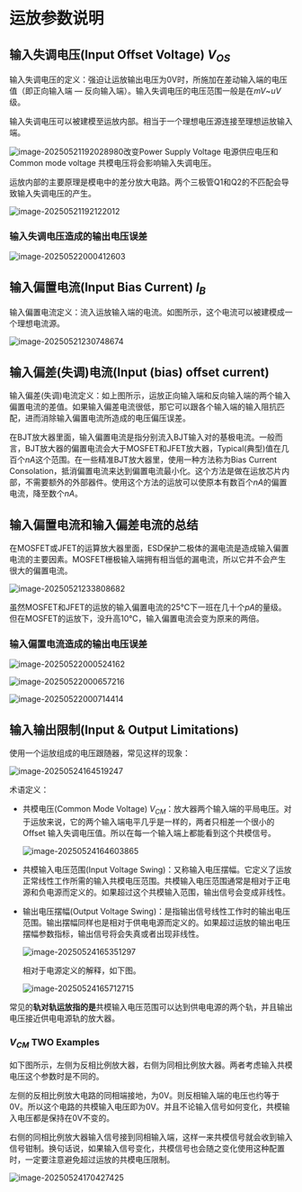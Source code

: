 # 运放参数说明

## 输入失调电压(Input Offset Voltage) $V_{OS}$

输入失调电压的定义：强迫让运放输出电压为0V时，所施加在差动输入端的电压值（即正向输入端 — 反向输入端）。输入失调电压的电压范围一般是在$mV$~$uV$级。

输入失调电压可以被建模至运放内部。相当于一个理想电压源连接至理想运放输入端。

![image-20250521192028980](运放参数.assets/image-20250521192028980.png)改变Power Supply Voltage 电源供应电压和Common mode voltage 共模电压将会影响输入失调电压。 

运放内部的主要原理是模电中的差分放大电路。两个三极管Q1和Q2的不匹配会导致输入失调电压的产生。

![image-20250521192122012](运放参数.assets/image-20250521192122012.png)

### 输入失调电压造成的输出电压误差

![image-20250522000412603](运放参数.assets/image-20250522000412603.png)

## 输入偏置电流(Input Bias Current) $I_B$

输入偏置电流定义：流入运放输入端的电流。如图所示，这个电流可以被建模成一个理想电流源。

![image-20250521230748674](运放参数.assets/image-20250521230748674.png)

## 输入偏差(失调)电流(Input (bias) offset current)

输入偏差(失调)电流定义：如上图所示，运放正向输入端和反向输入端的两个输入偏置电流的差值。如果输入偏差电流很低，那它可以跟各个输入端的输入阻抗匹配，进而消除输入偏置电流所造成的电压偏压误差。

在BJT放大器里面，输入偏置电流是指分别流入BJT输入对的基极电流。一般而言，BJT放大器的偏置电流会大于MOSFET和JFET放大器，Typical(典型)值在几百个$nA$这个范围。在一些精准BJT放大器里，使用一种方法称为Bias Current Consolation，抵消偏置电流来达到偏置电流最小化。这个方法是做在运放芯片内部，不需要额外的外部器件。使用这个方法的运放可以使原本有数百个$nA$的偏置电流，降至数个$nA$。

## 输入偏置电流和输入偏差电流的总结

在MOSFET或JFET的运算放大器里面，ESD保护二极体的漏电流是造成输入偏置电流的主要因素。MOSFET栅极输入端拥有相当低的漏电流，所以它并不会产生很大的偏置电流。

![image-20250521233808682](运放参数.assets/image-20250521233808682.png)

虽然MOSFET和JFET的运放的输入偏置电流的25℃下一班在几十个$pA$的量级。但在MOSFET的运放下，没升高10℃，输入偏置电流会变为原来的两倍。

### 输入偏置电流造成的输出电压误差

![image-20250522000524162](运放参数.assets/image-20250522000524162.png)

![image-20250522000657216](运放参数.assets/image-20250522000657216.png)

![image-20250522000714414](运放参数.assets/image-20250522000714414.png)

## 输入输出限制(Input & Output Limitations)

使用一个运放组成的电压跟随器，常见这样的现象：

![image-20250524164519247](D:\Files\notes\运放参数.assets\image-20250524164519247.png)

术语定义：

* 共模电压(Common Mode Voltage) $V_{CM}$：放大器两个输入端的平局电压。对于运放来说，它的两个输入端电平几乎是一样的，两者只相差一个很小的 Offset 输入失调电压值。所以在每一个输入端上都能看到这个共模信号。

  ![image-20250524164603865](D:\Files\notes\运放参数.assets\image-20250524164603865.png)

* 共模输入电压范围(Input Voltage Swing)：又称输入电压摆幅。它定义了运放正常线性工作所需的输入共模电压范围。共模输入电压范围通常是相对于正电源和负电源而定义的。如果超过这个共模输入范围，输出信号会变成非线性。

* 输出电压摆幅(Output Voltage Swing)：是指输出信号线性工作时的输出电压范围。输出摆幅同样也是相对于供电电源而定义的。如果超过运放的输出电压摆幅参数指标，输出信号将会失真或者出现非线性。

  ![image-20250524165351297](D:\Files\notes\运放参数.assets\image-20250524165351297.png)

  相对于电源定义的解释，如下图。

  ![image-20250524165712715](D:\Files\notes\运放参数.assets\image-20250524165712715.png)

常见的**轨对轨运放指的是**共模输入电压范围可以达到供电电源的两个轨，并且输出电压接近供电电源轨的放大器。

### $V_{CM}$ TWO Examples

如下图所示，左侧为反相比例放大器，右侧为同相比例放大器。两者考虑输入共模电压这个参数时是不同的。

左侧的反相比例放大电路的同相端接地，为0V。则反相输入端的电压也约等于0V。所以这个电路的共模输入电压即为0V。并且不论输入信号如何变化，共模输入电压都是保持在0V不变的。

右侧的同相比例放大器输入信号接到同相输入端，这样一来共模信号就会收到输入信号钳制。换句话说，如果输入信号变化，共模信号也会随之变化使用这种配置时，一定要注意避免超过运放的共模电压限制。

![image-20250524170427425](D:\Files\notes\运放参数.assets\image-20250524170427425.png)

